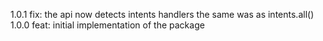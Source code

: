 1.0.1
fix: the api now detects intents handlers the same was as intents.all()
1.0.0
feat: initial implementation of the package